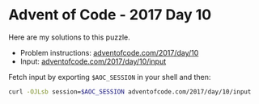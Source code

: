 # Advent of Code - 2017 Day 10
Here are my solutions to this puzzle.

* Problem instructions: [adventofcode.com/2017/day/10](https://adventofcode.com/2017/day/10)
* Input: [adventofcode.com/2017/day/10/input](https://adventofcode.com/2017/day/10/input)

Fetch input by exporting `$AOC_SESSION` in your shell and then:
```bash
curl -OJLsb session=$AOC_SESSION adventofcode.com/2017/day/10/input
```
